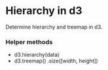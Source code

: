 # Hierarchy in d3
Determine hierarchy and treemap in d3. 

### Helper methods
  * d3.hierarchy(data)
  * d3.treemap()
      .size([width, height])